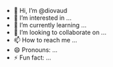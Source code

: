 - 👋 Hi, I’m @diovaud
- 👀 I’m interested in ...
- 🌱 I’m currently learning ...
- 💞️ I’m looking to collaborate on ...
- 📫 How to reach me ...
- 😄 Pronouns: ...
- ⚡ Fun fact: ...

<!---
diovaud/diovaud is a ✨ special ✨ repository because its `README.md` (this file) appears on your GitHub profile.
You can click the Preview link to take a look at your changes.
--->
